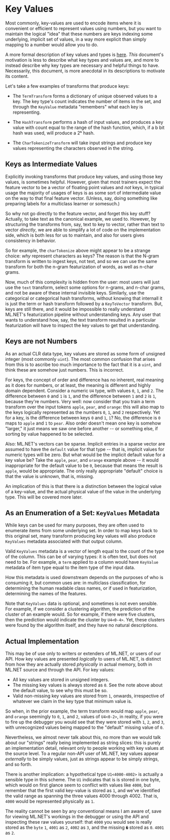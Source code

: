 # Key Values

Most commonly, key-values are used to encode items where it is convenient or
efficient to represent values using numbers, but you want to maintain the
logical "idea" that these numbers are keys indexing some underlying, implicit
set of values, in a way more explicit than simply mapping to a number would
allow you to do.

A more formal description of key values and types is
[here](IDataViewTypeSystem.md#key-types). *This* document's motivation is less
to describe what key types and values are, and more to instead describe why
key types are necessary and helpful things to have. Necessarily, this document,
is more anecdotal in its descriptions to motivate its content.

Let's take a few examples of transforms that produce keys:

* The `TermTransform` forms a dictionary of unique observed values to a key.
  The key type's count indicates the number of items in the set, and through
  the `KeyValue` metadata "remembers" what each key is representing.

* The `HashTransform` performs a hash of input values, and produces a key
  value with count equal to the range of the hash function, which, if a b bit
  hash was used, will produce a 2ᵇ hash.

* The `CharTokenizeTransform` will take input strings and produce key values
  representing the characters observed in the string.

## Keys as Intermediate Values

Explicitly invoking transforms that produce key values, and using those key
values, is sometimes helpful. However, given that most trainers expect the
feature vector to be a vector of floating point values and *not* keys, in
typical usage the majority of usages of keys is as some sort of intermediate
value on the way to that final feature vector. (Unless, say, doing something
like preparing labels for a multiclass learner or somesuch.)

So why not go directly to the feature vector, and forget this key stuff?
Actually, to take text as the canonical example, we used to. However, by
structuring the transforms from, say, text to key to vector, rather than text
to vector *directly*, we are able to simplify a lot of code on the
implementation side, which is both less for us to maintain, and also for users
gives consistency in behavior.

So for example, the `charTokenize` above might appear to be a strange choice:
*why* represent characters as keys? The reason is that the N-gram transform is
written to ingest keys, not text, and so we can use the same transform for
both the n-gram featurization of words, as well as n-char grams.

Now, much of this complexity is hidden from the user: most users will just use
the `text` transform, select some options for n-grams, and n-char grams, and
not be aware of these internal invisible keys. Similarly, use the categorical
or categorical hash transforms, without knowing that internall it is just the
term or hash transform followed by a `KeyToVector` transform. But, keys are
still there, and it would be impossible to really understand ML.NET's
featurization pipeline without understanding keys. Any user that wants to
understand how, say, the text transform resulted in a particular featurization
will have to inspect the key values to get that understanding.

## Keys are not Numbers

As an actual CLR data type, key values are stored as some form of unsigned
integer (most commonly `uint`). The most common confusion that arises from
this is to ascribe too much importance to the fact that it is a `uint`, and
think these are somehow just numbers. This is incorrect.

For keys, the concept of order and difference has no inherent, real meaning as
it does for numbers, or at least, the meaning is different and highly domain
dependent. Consider a numeric `U4` type, with values `0`, `1`, and `2`. The
difference between `0` and `1` is `1`, and the difference between `1` and `2`
is `1`, because they're numbers. Very well: now consider that you train a term
transform over the input tokens `apple`, `pear`, and `orange`: this will also
map to the keys logically represented as the numbers `0`, `1`, and `2`
respectively. Yet for a key, is the difference between keys `0` and `1`, `1`?
No, the difference is `0` maps to `apple` and `1` to `pear`. Also order
doesn't mean one key is somehow "larger," it just means we saw one before
another -- or something else, if sorting by value happened to be selected.

Also: ML.NET's vectors can be sparse. Implicit entries in a sparse vector are
assumed to have the `default` value for that type -- that is, implicit values
for numeric types will be zero. But what would be the implicit default value
for a key value be? Take the `apple`, `pear`, and `orange` example above -- it
would inappropriate for the default value to be `0`, because that means the
result is `apple`, would be appropriate. The only really appropriate "default"
choice is that the value is unknown, that is, missing.

An implication of this is that there is a distinction between the logical
value of a key-value, and the actual physical value of the value in the
underlying type. This will be covered more later.

## As an Enumeration of a Set: `KeyValues` Metadata

While keys can be used for many purposes, they are often used to enumerate
items from some underlying set. In order to map keys back to this original
set, many transform producing key values will also produce `KeyValues`
metadata associated with that output column.

Valid `KeyValues` metadata is a vector of length equal to the count of the
type of the column. This can be of varying types: it is often text, but does
not need to be. For example, a `term` applied to a column would have
`KeyValue` metadata of item type equal to the item type of the input data.

How this metadata is used downstream depends on the purposes of who is
consuming it, but common uses are: in multiclass classification, for
determining the human readable class names, or if used in featurization,
determining the names of the features.

Note that `KeyValues` data is optional, and sometimes is not even sensible.
For example, if we consider a clustering algorithm, the prediction of the
cluster of an example would. So for example, if there were five clusters, then
the prediction would indicate the cluster by `U4<0-4>`. Yet, these clusters
were found by the algorithm itself, and they have no natural descriptions.

## Actual Implementation

This may be of use only to writers or extenders of ML.NET, or users of our
API. How key values are presented *logically* to users of ML.NET, is distinct
from how they are actually stored *physically* in actual memory, both in
ML.NET source and through the API. For key values:

* All key values are stored in unsigned integers.
* The missing key values is always stored as `0`. See the note above about the
  default value, to see why this must be so.
* Valid non-missing key values are stored from `1`, onwards, irrespective of
whatever we claim in the key type that minimum value is.

So when, in the prior example, the term transform would map `apple`, `pear`,
and `orange` seemingly to `0`, `1`, and `2`, values of `U4<0-2>`, in reality,
if you were to fire up the debugger you would see that they were stored with
`1`, `2`, and `3`, with unrecognized values being mapped to the "default"
missing value of `0`.

Nevertheless, we almost never talk about this, no more than we would talk
about our "strings" really being implemented as string slices: this is purely
an implementation detail, relevant only to people working with key values at
the source level. To a regular non-API user of ML.NET, key values appear
*externally* to be simply values, just as strings appear to be simply strings,
and so forth.

There is another implication: a hypothetical type `U1<4000-4002>` is actually
a sensible type in this scheme. The `U1` indicates that is is stored in one
byte, which would on first glance seem to conflict with values like `4000`,
but remember that the first valid key-value is stored as `1`, and we've
identified the valid range as spanning the three values 4000 through 4002.
That is, `4000` would be represented physically as `1`.

The reality cannot be seen by any conventional means I am aware of, save for
viewing ML.NET's workings in the debugger or using the API and inspecting
these raw values yourself: that `4000` you would see is really stored as the
`byte` `1`, `4001` as `2`, `4002` as `3`, and the missing `�` stored as `0`.
`4001` as `2`.